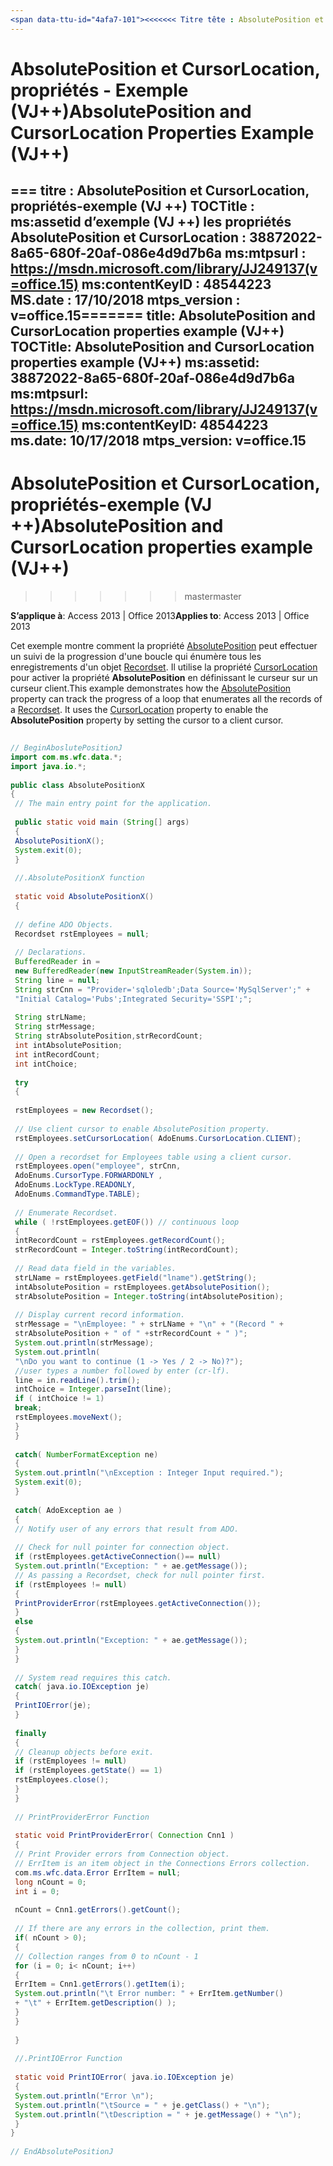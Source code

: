 ```yaml
---
<span data-ttu-id="4afa7-101"><<<<<<< Titre tête : AbsolutePosition et CursorLocation, propriétés-exemple (VJ ++) TOCTitle : AbsolutePosition et CursorLocation, propriétés-exemple (VJ ++) ms:assetid : 38872022-8a65-680f-20af-086e4d9d7b6a ms:mtpsurl : https://msdn.microsoft.com/library/JJ249137(v=office.15) MS:contentKeyID : ms.date 48544223 : 18/09/2015 mtps_version : v=office.15</span><span class="sxs-lookup"><span data-stu-id="4afa7-101"><<<<<<< HEAD title: AbsolutePosition and CursorLocation Properties Example (VJ++) TOCTitle: AbsolutePosition and CursorLocation Properties Example (VJ++) ms:assetid: 38872022-8a65-680f-20af-086e4d9d7b6a ms:mtpsurl: https://msdn.microsoft.com/library/JJ249137(v=office.15) ms:contentKeyID: 48544223 ms.date: 09/18/2015 mtps_version: v=office.15</span></span>
---
```


# <a name="absoluteposition-and-cursorlocation-properties-example-vj"></a><span data-ttu-id="4afa7-102">AbsolutePosition et CursorLocation, propriétés - Exemple (VJ++)</span><span class="sxs-lookup"><span data-stu-id="4afa7-102">AbsolutePosition and CursorLocation Properties Example (VJ++)</span></span>

<span data-ttu-id="4afa7-103">=== titre : AbsolutePosition et CursorLocation, propriétés-exemple (VJ ++) TOCTitle : ms:assetid d’exemple (VJ ++) les propriétés AbsolutePosition et CursorLocation : 38872022-8a65-680f-20af-086e4d9d7b6a ms:mtpsurl : https://msdn.microsoft.com/library/JJ249137(v=office.15) ms:contentKeyID : 48544223 MS.date : 17/10/2018 mtps_version : v=office.15</span><span class="sxs-lookup"><span data-stu-id="4afa7-103">======= title: AbsolutePosition and CursorLocation properties example (VJ++) TOCTitle: AbsolutePosition and CursorLocation properties example (VJ++) ms:assetid: 38872022-8a65-680f-20af-086e4d9d7b6a ms:mtpsurl: https://msdn.microsoft.com/library/JJ249137(v=office.15) ms:contentKeyID: 48544223 ms.date: 10/17/2018 mtps_version: v=office.15</span></span>
---

# <a name="absoluteposition-and-cursorlocation-properties-example-vj"></a><span data-ttu-id="4afa7-104">AbsolutePosition et CursorLocation, propriétés-exemple (VJ ++)</span><span class="sxs-lookup"><span data-stu-id="4afa7-104">AbsolutePosition and CursorLocation properties example (VJ++)</span></span>
>>>>>>> <span data-ttu-id="4afa7-105">master</span><span class="sxs-lookup"><span data-stu-id="4afa7-105">master</span></span>

<span data-ttu-id="4afa7-106">**S’applique à**: Access 2013 | Office 2013</span><span class="sxs-lookup"><span data-stu-id="4afa7-106">**Applies to**: Access 2013 | Office 2013</span></span>

<span data-ttu-id="4afa7-p101">Cet exemple montre comment la propriété [AbsolutePosition](absoluteposition-property-ado.md) peut effectuer un suivi de la progression d'une boucle qui énumère tous les enregistrements d'un objet [Recordset](recordset-object-ado.md). Il utilise la propriété [CursorLocation](cursorlocation-property-ado.md) pour activer la propriété **AbsolutePosition** en définissant le curseur sur un curseur client.</span><span class="sxs-lookup"><span data-stu-id="4afa7-p101">This example demonstrates how the [AbsolutePosition](absoluteposition-property-ado.md) property can track the progress of a loop that enumerates all the records of a [Recordset](recordset-object-ado.md). It uses the [CursorLocation](cursorlocation-property-ado.md) property to enable the **AbsolutePosition** property by setting the cursor to a client cursor.</span></span>

```java 
 
// BeginAboslutePositionJ 
import com.ms.wfc.data.*; 
import java.io.*; 
 
public class AbsolutePositionX 
{ 
 // The main entry point for the application. 
 
 public static void main (String[] args) 
 { 
 AbsolutePositionX(); 
 System.exit(0); 
 } 
 
 //.AbsolutePositionX function 
 
 static void AbsolutePositionX() 
 { 
 
 // define ADO Objects. 
 Recordset rstEmployees = null; 
 
 // Declarations. 
 BufferedReader in = 
 new BufferedReader(new InputStreamReader(System.in)); 
 String line = null; 
 String strCnn = "Provider='sqloledb';Data Source='MySqlServer';" + 
 "Initial Catalog='Pubs';Integrated Security='SSPI';"; 
 
 String strLName; 
 String strMessage; 
 String strAbsolutePosition,strRecordCount; 
 int intAbsolutePosition; 
 int intRecordCount; 
 int intChoice; 
 
 try 
 { 
 
 rstEmployees = new Recordset(); 
 
 // Use client cursor to enable AbsolutePosition property. 
 rstEmployees.setCursorLocation( AdoEnums.CursorLocation.CLIENT); 
 
 // Open a recordset for Employees table using a client cursor. 
 rstEmployees.open("employee", strCnn, 
 AdoEnums.CursorType.FORWARDONLY , 
 AdoEnums.LockType.READONLY, 
 AdoEnums.CommandType.TABLE); 
 
 // Enumerate Recordset. 
 while ( !rstEmployees.getEOF()) // continuous loop 
 { 
 intRecordCount = rstEmployees.getRecordCount(); 
 strRecordCount = Integer.toString(intRecordCount); 
 
 // Read data field in the variables. 
 strLName = rstEmployees.getField("lname").getString(); 
 intAbsolutePosition = rstEmployees.getAbsolutePosition(); 
 strAbsolutePosition = Integer.toString(intAbsolutePosition); 
 
 // Display current record information. 
 strMessage = "\nEmployee: " + strLName + "\n" + "(Record " + 
 strAbsolutePosition + " of " +strRecordCount + " )"; 
 System.out.println(strMessage); 
 System.out.println( 
 "\nDo you want to continue (1 -> Yes / 2 -> No)?"); 
 //user types a number followed by enter (cr-lf). 
 line = in.readLine().trim(); 
 intChoice = Integer.parseInt(line); 
 if ( intChoice != 1) 
 break; 
 rstEmployees.moveNext(); 
 } 
 } 
 
 catch( NumberFormatException ne) 
 { 
 System.out.println("\nException : Integer Input required."); 
 System.exit(0); 
 } 
 
 catch( AdoException ae ) 
 { 
 // Notify user of any errors that result from ADO. 
 
 // Check for null pointer for connection object. 
 if (rstEmployees.getActiveConnection()== null) 
 System.out.println("Exception: " + ae.getMessage()); 
 // As passing a Recordset, check for null pointer first. 
 if (rstEmployees != null) 
 { 
 PrintProviderError(rstEmployees.getActiveConnection()); 
 } 
 else 
 { 
 System.out.println("Exception: " + ae.getMessage()); 
 } 
 } 
 
 // System read requires this catch. 
 catch( java.io.IOException je) 
 { 
 PrintIOError(je); 
 } 
 
 finally 
 { 
 // Cleanup objects before exit. 
 if (rstEmployees != null) 
 if (rstEmployees.getState() == 1) 
 rstEmployees.close(); 
 } 
 } 
 
 // PrintProviderError Function 
 
 static void PrintProviderError( Connection Cnn1 ) 
 { 
 // Print Provider errors from Connection object. 
 // ErrItem is an item object in the Connections Errors collection. 
 com.ms.wfc.data.Error ErrItem = null; 
 long nCount = 0; 
 int i = 0; 
 
 nCount = Cnn1.getErrors().getCount(); 
 
 // If there are any errors in the collection, print them. 
 if( nCount > 0); 
 { 
 // Collection ranges from 0 to nCount - 1 
 for (i = 0; i< nCount; i++) 
 { 
 ErrItem = Cnn1.getErrors().getItem(i); 
 System.out.println("\t Error number: " + ErrItem.getNumber() 
 + "\t" + ErrItem.getDescription() ); 
 } 
 } 
 
 } 
 
 //.PrintIOError Function 
 
 static void PrintIOError( java.io.IOException je) 
 { 
 System.out.println("Error \n"); 
 System.out.println("\tSource = " + je.getClass() + "\n"); 
 System.out.println("\tDescription = " + je.getMessage() + "\n"); 
 } 
} 
 
// EndAbsolutePositionJ 
```


